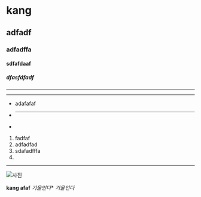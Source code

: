 # kang
## adfadf
### adfadffa
#### sdfafdaaf
##### dfasfdfadf
---
---
* adafafaf
* ---
* 
1. fadfaf
2. adfadfad
3. sdafadfffa
4. 





---

![사진](http://news.hankyung.com/nas_photo/201409/03.9096974.1.jpg)


**kang afaf**
*기울인다**
_기울인다_

